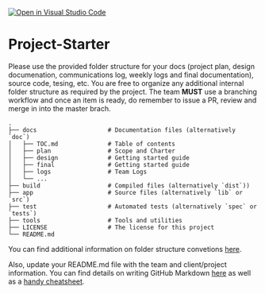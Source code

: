 [![Open in Visual Studio Code](https://classroom.github.com/assets/open-in-vscode-718a45dd9cf7e7f842a935f5ebbe5719a5e09af4491e668f4dbf3b35d5cca122.svg)](https://classroom.github.com/online_ide?assignment_repo_id=15125375&assignment_repo_type=AssignmentRepo)
# Project-Starter

Please use the provided folder structure for your docs (project plan, design documenation, communications log, weekly logs and final documentation), source code, tesing, etc.    You are free to organize any additional internal folder structure as required by the project.  The team **MUST** use a branching workflow and once an item is ready, do remember to issue a PR, review and merge in into the master brach.
```
.
├── docs                    # Documentation files (alternatively `doc`)
│   ├── TOC.md              # Table of contents
│   ├── plan                # Scope and Charter
│   ├── design              # Getting started guide
│   ├── final               # Getting started guide
│   ├── logs                # Team Logs
│   └── ...
├── build                   # Compiled files (alternatively `dist`))    
├── app                     # Source files (alternatively `lib` or `src`)
├── test                    # Automated tests (alternatively `spec` or `tests`)
├── tools                   # Tools and utilities
├── LICENSE                 # The license for this project 
└── README.md
```
You can find additional information on folder structure convetions [here](https://github.com/kriasoft/Folder-Structure-Conventions). 

Also, update your README.md file with the team and client/project information.  You can find details on writing GitHub Markdown [here](https://docs.github.com/en/get-started/writing-on-github/getting-started-with-writing-and-formatting-on-github/basic-writing-and-formatting-syntax) as well as a [handy cheatsheet](https://enterprise.github.com/downloads/en/markdown-cheatsheet.pdf).   
